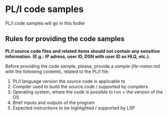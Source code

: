 # PL/I code samples

PL/I code samples will go in this fodler

## Rules for providing the code samples

**PL/I source code files and related items should not contain any sensitive information. (E.g.: IP adress, user ID, DSN with user ID as HLQ, etc.).**

Before providing the code sample, please, provide a *sample-file-name*.md with the following contents, related to the PL/I file:
1. PL/I language version the source code is applicable to
2. Compiler used to build the source code / supported by compilers
3. Operating system, where the code is possible to run + the version of the OS
4. Brief inputs and outputs of the program
5. Expected instructions to be highlighted / supported by LSP
